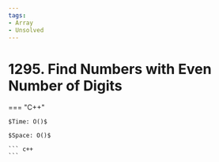 ```yaml
---
tags:
- Array
- Unsolved
---
```



# 1295. Find Numbers with Even Number of Digits

=== "C++"

    $Time: O()$

    $Space: O()$

    ``` c++
    ```